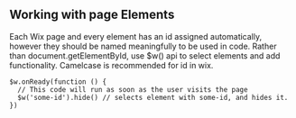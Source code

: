 ## Working with page Elements
Each Wix page and every element has an id assigned automatically, however they should be named meaningfully to be used in code. Rather than document.getElementById, use $w() api to select elements and add functionality. Camelcase is recommended for id in wix.

```
$w.onReady(function () {
  // This code will run as soon as the user visits the page
  $w('some-id').hide() // selects element with some-id, and hides it.
})
```
